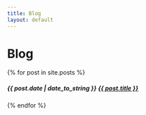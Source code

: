 ```yaml
---
title: Blog
layout: default
---
```


# Blog

{% for post in site.posts %}
<h5>
  <span>{{ post.date | date_to_string }}</span>
  <a href="{{ post.url | absolute_url }}">{{ post.title }}</a>
</h5>
{% endfor %}

